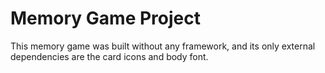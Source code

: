 # Memory Game Project

This memory game was built without any framework, and its only external dependencies are the card icons and body font.

